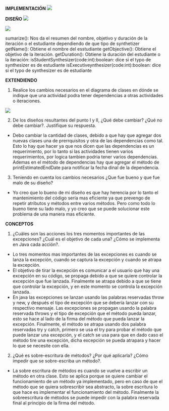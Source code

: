 **IMPLEMENTACIÓN**
<img src="https://i.imgur.com/J7wGrl9.png">

**DISEÑO**
<img src="https://i.imgur.com/nR9zoRB.png">

<img src="https://i.imgur.com/Ol7uYSk.png">

sumarize(): Nos da el resumen del nombre, objetivo y duración de la iteración o el estudiante dependiendo de que tipo de synthetizer
getName(): Obtiene el nombre del esstudiante
getObjective(): Obtiene el objetivo de la iteración.
getDuration(): Obtiene la duración del estudiante o la iteración:
isStudentSynthesizer(code:int):boolean: dice si el typo de synthesizer es de estudiante
isExecutiveynthesizer(code:int):boolean: dice si el typo de synthesizer es de estudiante

**EXTENDIENDO**
1. Realice los cambios necesarios en el diagrama de clases en dónde se indique que una actividad podra tener dependencias a otras actividades o iteraciones.

<img src="https://i.imgur.com/U628W3R.png">

2. De los diseños resultantes del punto I y II, ¿Qué debe cambiar? ¿Qué no debe cambiar?. Justifique su respuesta.
- Debo cambiar la cantidad de clases, debido a que hay que agregar dos nuevas clases una de prerrquisitos y otra de las dependencias como tal. Esto lo hay que hacer ya que nos dicen que las dependencias es un requerimiento, por lo tanto si las actividades tienen varios requerimientos, por logica tambien podria tener varios dependencias. Ademas en el método de dependencias hay que agregar el método de printEstimatedEndDate para notificar la fecha dinal de la dependencia.

3. Teniendo en cuenta los cambios necesarios ¿Que fue bueno y que fue malo de su diseño?
- Yo creo que lo bueno de mi diseño es que hay herencia por lo tanto el mantenimiento del código sería mas eficiente ya que prevengo de repetir atributos y métodos entre varios métodos. Pero como todo lo bueno tiene su lado malo, y yo creo que se puede solucionar este problema de una manera mas eficiente.

**CONCEPTOS**
1.	¿Cuáles son las acciones los tres momentos importantes de las excepciones? ¿Cuál es el objetivo de cada una? ¿Cómo se implementa en Java cada acción?.
-	Lo tres momentos mas importantes de las excepciones es cuando se lanza la excepción, cuando se captura la excepción y cuando se atrapa la excepción.
-	El objetivo de tirar la excepción es comunicar a el usuario que hay una excepción en su código, se propaga debido a que se quiere controlar la excepción que fue lanzada.  Finalmente se atrapa debido a que se tiene que controlar la excepción, y en este momento se controla la excepción lanzada.
-	En java las excepciones se lanzan usando las palabras reservadas throw y new, y después el tipo de excepción que se debería lanzar con su respectivo mensaje. Las excepciones se propagan usando la palabra reservada throws y el tipo de excepción que el método pueda lanzar, esto se hace al lado de la firma del método que pueda lanzar la excepción. Finalmente, el método se atrapa usando dos palabra reservadas try y catch, primero se usa el try para probar el método que puede lanzar una excepción, y el catch se usa para que en dado caso el método tire una excepción, dicha excepción se pueda atrapara y hacer lo que se necesite con ella.

2. ¿Qué es sobre-escritura de métodos? ¿Por qué aplicarla? ¿Cómo impedir que se sobre-escriba un método?.
-	La sobre escritura de métodos es cuando se vuelve a escribir un método en otra clase. Esto se aplica porque se quiere cambiar el funcionamiento de un método ya implementado, pero en caso de que el método que se quiera sobrescribir sea abstracto, la sobre escritura lo que hace es implementar el funcionamiento del método. Finalmente la sobreescritura de métodos se puede impedir con la palabra reservada final al principio de la firma del método.
